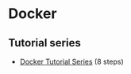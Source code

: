 # Docker

## Tutorial series

- [Docker Tutorial Series](http://rominirani.com/2015/07/19/docker-tutorial-series/) (8 steps)
